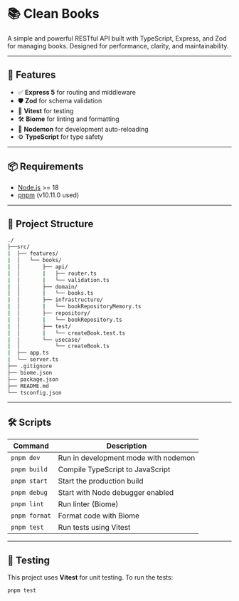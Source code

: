 # 📚 Clean Books

A simple and powerful RESTful API built with TypeScript, Express, and Zod for managing books. Designed for performance, clarity, and maintainability.

---

## 🚀 Features

- ✅ **Express 5** for routing and middleware
- 🛡️ **Zod** for schema validation
- 🧪 **Vitest** for testing
- 🛠️ **Biome** for linting and formatting
- 🔄 **Nodemon** for development auto-reloading
- ⚙️ **TypeScript** for type safety

---

## 📦 Requirements

- [Node.js](https://nodejs.org/) >= 18
- [pnpm](https://pnpm.io/) (v10.11.0 used)

---

## 📁 Project Structure

```bash
./
├──src/
|  ├── features/
|  │   └── books/
|  │       ├── api/
|  │       |   ├── router.ts
|  │       |   └── validation.ts
|  │       ├── domain/
|  │       |   └── books.ts
|  │       ├── infrastructure/
|  │       |   └── bookRepositoryMemory.ts
|  │       ├── repository/
|  │       |   └── bookRepository.ts
|  │       ├── test/
|  │       |   └── createBook.test.ts
|  │       └── usecase/
|  │           └── createBook.ts
|  ├── app.ts
|  └── server.ts
├── .gitignore
├── biome.json
├── package.json
├── README.md
└── tsconfig.json
```


---

## 🛠️ Scripts

| Command         | Description                          |
|----------------|--------------------------------------|
| `pnpm dev`      | Run in development mode with nodemon |
| `pnpm build`    | Compile TypeScript to JavaScript     |
| `pnpm start`    | Start the production build           |
| `pnpm debug`    | Start with Node debugger enabled     |
| `pnpm lint`     | Run linter (Biome)                   |
| `pnpm format`   | Format code with Biome               |
| `pnpm test`     | Run tests using Vitest               |

---

## 🧪 Testing

This project uses **Vitest** for unit testing. To run the tests:

```bash
pnpm test
```
